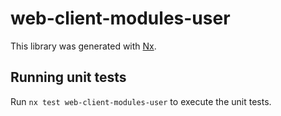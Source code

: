 # web-client-modules-user

This library was generated with [Nx](https://nx.dev).

## Running unit tests

Run `nx test web-client-modules-user` to execute the unit tests.
